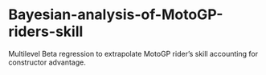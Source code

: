 # Bayesian-analysis-of-MotoGP-riders-skill
Multilevel Beta regression to extrapolate MotoGP rider’s skill accounting for constructor advantage.
